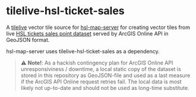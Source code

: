 # tilelive-hsl-ticket-sales

A [tilelive](https://github.com/mapbox/tilelive) vector tile source for [hsl-map-server](https://github.com/HSLdevcom/hsl-map-server) for creating vector tiles from live [HSL tickets sales point dataset](https://public-transport-hslhrt.opendata.arcgis.com/datasets/hsln-myyntipisteet) served by ArcGIS Online API in GeoJSON format.

hsl-map-server uses tilelive-hsl-ticket-sales as a dependency.

> :warning: **Note!**: As a hackish contingency plan for ArcGIS Online API unresponsiviness / downtime,  a local static copy of the dataset is stored in this repository as GeoJSON-file and used as a last measure if the ArcGIS API Online request retries fail. The local data is most likely not up-to-date and should not be used as long-time substitute.
